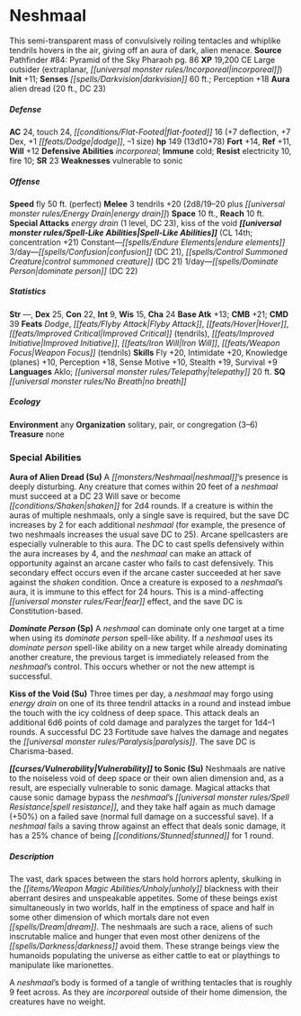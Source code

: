 ﻿---
cssclass: [monsters]
title1: Neshmaal
desc_short: This semi-transparent mass of convulsively roiling tentacles and whiplike
  tendrils hovers in the air, giving off an aura of dark, alien menace.
title2: Neshmaal
CR: 12
sources:
- name: 'Pathfinder #84: Pyramid of the Sky Pharaoh'
  page: 86
  link: http://paizo.com/products/btpy97av?Pathfinder-Adventure-Path-84-Pyramid-of-the-Sky-Pharaoh
XP: 19200
alignment: CE
size: Large
type: outsider
subtypes:
- extraplanar
- incorporeal
initiative:
  bonus: 11
senses:
  darkvision: 60
auras:
- name: alien dread
  radius: 20
  DC: 23
AC:
  AC: 24
  touch: 24
  flat_footed: 16
  components:
    deflection: 7
    dex: 7
    dodge: 1
    size: -1
HP:
  HP: 149
  long: 13d10+78
saves:
  fort: 14
  ref: 11
  will: 12
defensive_abilities:
- incorporeal
immunities:
- cold
resistances:
  electricity: 10
  fire: 10
SR: 23
weaknesses:
- vulnerable to sonic
speeds:
  fly: 50
  fly_maneuverability: perfect
attacks:
  melee:
  - - text: 3 tendrils +20 (2d8/19-20 plus energy drain)
      entries:
      - - damage: 2d8
          crit_range: 19-20
        - effect: energy drain
      count: 3
      attack: tendrils
      bonus:
      - 20
  special:
  - energy drain (1 level, DC 23)
  - kiss of the void
space: 10
reach: 10
spell_like_abilities:
  entries:
  - name: endure elements
    source: default
    freq: Constant
  - name: confusion
    source: default
    freq: 3/day
    DC: 21
  - superscripts:
    - UM
    name: control summoned creature
    source: default
    freq: 3/day
    DC: 21
  - name: dominate person
    source: default
    freq: 1/day
    DC: 22
  sources:
  - name: default
    CL: 14
    concentration: 21
ability_scores:
  STR:
  DEX: 25
  CON: 22
  INT: 9
  WIS: 15
  CHA: 24
BAB: 13
CMB: 21
CMD: 39
feats:
- name: Dodge
- name: Flyby Attack
- name: Hover
- name: Improved Critical (tendrils)
- name: Improved Initiative
- name: Iron Will
- name: Weapon Focus (tendrils)
skills:
  Fly: 20
  Intimidate: 20
  Knowledge (planes): 10
  Perception: 18
  Sense Motive: 10
  Stealth: 19
  Survival: 9
languages:
- Aklo
- telepathy 20 ft.
special_qualities:
- no breath
ecology:
  environment: any
  organization: solitary, pair, or congregation (3-6)
  treasure_type: none
special_abilities:
  Aura of Alien Dread (Su): A neshmaal's presence is deeply disturbing. Any creature
    that comes within 20 feet of a neshmaal must succeed at a DC 23 Will save or become
    shaken for 2d4 rounds. If a creature is within the auras of multiple neshmaals,
    only a single save is required, but the save DC increases by 2 for each additional
    neshmaal (for example, the presence of two neshmaals increases the usual save
    DC to 25). Arcane spellcasters are especially vulnerable to this aura. The DC
    to cast spells defensively within the aura increases by 4, and the neshmaal can
    make an attack of opportunity against an arcane caster who fails to cast defensively.
    This secondary effect occurs even if the arcane caster succeeded at her save against
    the shaken condition. Once a creature is exposed to a neshmaal's aura, it is immune
    to this effect for 24 hours. This is a mind-affecting fear effect, and the save
    DC is Constitution-based.
  Dominate Person (Sp): A neshmaal can dominate only one target at a time when using
    its dominate person spell-like ability. If a neshmaal uses its dominate person
    spell-like ability on a new target while already dominating another creature,
    the previous target is immediately released from the neshmaal's control. This
    occurs whether or not the new attempt is successful.
  Kiss of the Void (Su): Three times per day, a neshmaal may forgo using energy drain
    on one of its three tendril attacks in a round and instead imbue the touch with
    the icy coldness of deep space. This attack deals an additional 6d6 points of
    cold damage and paralyzes the target for 1d4-1 rounds. A successful DC 23 Fortitude
    save halves the damage and negates the paralysis. The save DC is Charisma-based.
  Vulnerability to Sonic (Su): Neshmaals are native to the noiseless void of deep
    space or their own alien dimension and, as a result, are especially vulnerable
    to sonic damage. Magical attacks that cause sonic damage bypass the neshmaal's
    spell resistance, and they take half again as much damage (+50%) on a failed save
    (normal full damage on a successful save). If a neshmaal fails a saving throw
    against an effect that deals sonic damage, it has a 25% chance of being stunned
    for 1 round.
desc_long: |-
  The vast, dark spaces between the stars hold horrors aplenty, skulking in the unholy blackness with their aberrant desires and unspeakable appetites. Some of these beings exist simultaneously in two worlds, half in the emptiness of space and half in some other dimension of which mortals dare not even dream. The neshmaals are such a race, aliens of such inscrutable malice and hunger that even most other denizens of the darkness avoid them. These strange beings view the humanoids populating the universe as either cattle to eat or playthings to manipulate like marionettes.

  A neshmaal's body is formed of a tangle of writhing tentacles that is roughly 9 feet across. As they are incorporeal outside of their home dimension, the creatures have no weight.

---

# Neshmaal
This semi-transparent mass of convulsively roiling tentacles and whiplike tendrils hovers in the air, giving off an aura of dark, alien menace.
**Source** Pathfinder #84: Pyramid of the Sky Pharaoh pg. 86
**XP** 19,200
CE Large outsider (extraplanar, _[[universal monster rules/Incorporeal|incorporeal]]_)
**Init** +11; **Senses** _[[spells/Darkvision|darkvision]]_ 60 ft.; Perception +18
**Aura** alien dread (20 ft., DC 23)

##### Defense

**AC** 24, touch 24, _[[conditions/Flat-Footed|flat-footed]]_ 16 (+7 deflection, +7 Dex, +1 _[[feats/Dodge|dodge]]_, –1 size)
**hp** 149 (13d10+78)
**Fort** +14, **Ref** +11, **Will** +12
**Defensive Abilities** _incorporeal_; **Immune** cold; **Resist** electricity 10, fire 10; **SR** 23
**Weaknesses** vulnerable to sonic

##### Offense
**Speed** fly 50 ft. (perfect)
**Melee** 3 tendrils +20 (2d8/19–20 plus _[[universal monster rules/Energy Drain|energy drain]]_)
**Space** 10 ft., **Reach** 10 ft.
**Special Attacks** _energy drain_ (1 level, DC 23), kiss of the void
**_[[universal monster rules/Spell-Like Abilities|Spell-Like Abilities]]_** (CL 14th; concentration +21)
Constant—_[[spells/Endure Elements|endure elements]]_
3/day—_[[spells/Confusion|confusion]]_ (DC 21), _[[spells/Control Summoned Creature|control summoned creature]]_ (DC 21)
1/day—_[[spells/Dominate Person|dominate person]]_ (DC 22)

##### Statistics
**Str** —, **Dex** 25, **Con** 22, **Int** 9, **Wis** 15, **Cha** 24
**Base Atk** +13; **CMB** +21; **CMD** 39
**Feats** _Dodge_, _[[feats/Flyby Attack|Flyby Attack]]_, _[[feats/Hover|Hover]]_, _[[feats/Improved Critical|Improved Critical]]_ (tendrils), _[[feats/Improved Initiative|Improved Initiative]]_, _[[feats/Iron Will|Iron Will]]_, _[[feats/Weapon Focus|Weapon Focus]]_ (tendrils)
**Skills** Fly +20, Intimidate +20, Knowledge (planes) +10, Perception +18, Sense Motive +10, Stealth +19, Survival +9
**Languages** Aklo; _[[universal monster rules/Telepathy|telepathy]]_ 20 ft.
**SQ** _[[universal monster rules/No Breath|no breath]]_

##### Ecology

**Environment** any
**Organization** solitary, pair, or congregation (3–6)
**Treasure** none

### Special Abilities

**Aura of Alien Dread (Su)** A _[[monsters/Neshmaal|neshmaal]]_’s presence is deeply disturbing. Any creature that comes within 20 feet of a _neshmaal_ must succeed at a DC 23 Will save or become _[[conditions/Shaken|shaken]]_ for 2d4 rounds. If a creature is within the auras of multiple neshmaals, only a single save is required, but the save DC increases by 2 for each additional _neshmaal_ (for example, the presence of two neshmaals increases the usual save DC to 25). Arcane spellcasters are especially vulnerable to this aura. The DC to cast spells defensively within the aura increases by 4, and the _neshmaal_ can make an attack of opportunity against an arcane caster who fails to cast defensively. This secondary effect occurs even if the arcane caster succeeded at her save against the _shaken_ condition. Once a creature is exposed to a _neshmaal_’s aura, it is immune to this effect for 24 hours. This is a mind-affecting _[[universal monster rules/Fear|fear]]_ effect, and the save DC is Constitution-based.

**_Dominate Person_ (Sp)** A _neshmaal_ can dominate only one target at a time when using its _dominate person_ spell-like ability. If a _neshmaal_ uses its _dominate person_ spell-like ability on a new target while already dominating another creature, the previous target is immediately released from the _neshmaal_’s control. This occurs whether or not the new attempt is successful.

**Kiss of the Void (Su)** Three times per day, a _neshmaal_ may forgo using _energy drain_ on one of its three tendril attacks in a round and instead imbue the touch with the icy coldness of deep space. This attack deals an additional 6d6 points of cold damage and paralyzes the target for 1d4–1 rounds. A successful DC 23 Fortitude save halves the damage and negates the _[[universal monster rules/Paralysis|paralysis]]_. The save DC is Charisma-based.

**_[[curses/Vulnerability|Vulnerability]]_ to Sonic (Su)** Neshmaals are native to the noiseless void of deep space or their own alien dimension and, as a result, are especially vulnerable to sonic damage. Magical attacks that cause sonic damage bypass the _neshmaal_’s _[[universal monster rules/Spell Resistance|spell resistance]]_, and they take half again as much damage (+50%) on a failed save (normal full damage on a successful save). If a _neshmaal_ fails a saving throw against an effect that deals sonic damage, it has a 25% chance of being _[[conditions/Stunned|stunned]]_ for 1 round.

##### Description

The vast, dark spaces between the stars hold horrors aplenty, skulking in the _[[items/Weapon Magic Abilities/Unholy|unholy]]_ blackness with their aberrant desires and unspeakable appetites. Some of these beings exist simultaneously in two worlds, half in the emptiness of space and half in some other dimension of which mortals dare not even _[[spells/Dream|dream]]_. The neshmaals are such a race, aliens of such inscrutable malice and hunger that even most other denizens of the _[[spells/Darkness|darkness]]_ avoid them. These strange beings view the humanoids populating the universe as either cattle to eat or playthings to manipulate like marionettes.

A _neshmaal_’s body is formed of a tangle of writhing tentacles that is roughly 9 feet across. As they are _incorporeal_ outside of their home dimension, the creatures have no weight.